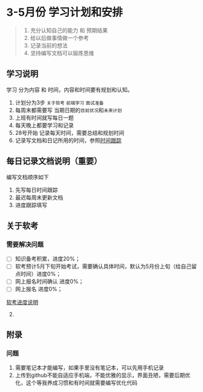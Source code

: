 # 3-5月份 学习计划和安排

> 1. 充分认知自己的能力 和 预期结果
> 2. 给以后做事情做一个参考
> 3. 记录当前的想法
> 4. 坚持编写文档可以锻炼思维

## 学习说明

学习 分为内容 和 时间，内容和时间要有规划和认知。

1. 计划分为3步  `关于软考`  `前端学习`  `面试准备`
2. 每周末都需要写 当期日期的`目前状况`和`未来计划`
3. 上班有时间就写每日一题
4. 每天晚上都要学习和记录
5. 28号开始 记录每天时间，需要总结和规划时间
6. 记录写文档和日记所用的时间，参照[时间跟踪](./时间跟踪.md)

## 每日记录文档说明（重要）

编写文档顺序如下

1. 先写每日时间跟踪
2. 最迟每周末更新文档
3. 进度跟踪填写

## 关于软考

### 需要解决问题

- [ ] 知识备考积累，进度20%；
- [ ] 软考预计5月下旬开始考试，需要确认具体时间，默认为5月份上旬（给自己留点时间）进度0%；
- [ ] 网上报名时间确认 进度0%；
- [ ] 网上报名 进度0%；

[软考进度说明](./进度跟踪/软考.md)

2. 

## 附录

### 问题

1. 需要笔记本才能编写，如果手里没有笔记本，可以先用手机记录
2. 上传到github不能自适应手机端，不能优雅的显示，界面丑陋，需要后期优化，这个等我养成习惯和有时间就需要编写优化代码